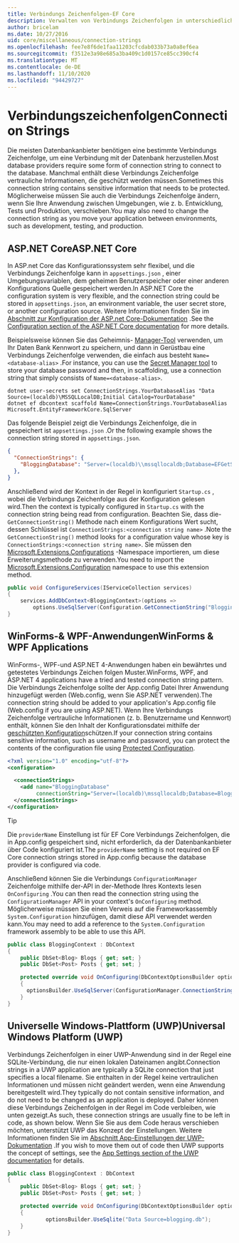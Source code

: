 ```yaml
---
title: Verbindungs Zeichenfolgen-EF Core
description: Verwalten von Verbindungs Zeichenfolgen in unterschiedlichen Umgebungen mit Entity Framework Core
author: bricelam
ms.date: 10/27/2016
uid: core/miscellaneous/connection-strings
ms.openlocfilehash: fee7e8f6de1faa11203cfcdab033b73a0a8ef6ea
ms.sourcegitcommit: f3512e3a98e685a3ba409c1d0157ce85cc390cf4
ms.translationtype: MT
ms.contentlocale: de-DE
ms.lasthandoff: 11/10/2020
ms.locfileid: "94429727"
---
```

# <a name="connection-strings"></a><span data-ttu-id="46a96-103">Verbindungszeichenfolgen</span><span class="sxs-lookup"><span data-stu-id="46a96-103">Connection Strings</span></span>

<span data-ttu-id="46a96-104">Die meisten Datenbankanbieter benötigen eine bestimmte Verbindungs Zeichenfolge, um eine Verbindung mit der Datenbank herzustellen.</span><span class="sxs-lookup"><span data-stu-id="46a96-104">Most database providers require some form of connection string to connect to the database.</span></span> <span data-ttu-id="46a96-105">Manchmal enthält diese Verbindungs Zeichenfolge vertrauliche Informationen, die geschützt werden müssen.</span><span class="sxs-lookup"><span data-stu-id="46a96-105">Sometimes this connection string contains sensitive information that needs to be protected.</span></span> <span data-ttu-id="46a96-106">Möglicherweise müssen Sie auch die Verbindungs Zeichenfolge ändern, wenn Sie Ihre Anwendung zwischen Umgebungen, wie z. b. Entwicklung, Tests und Produktion, verschieben.</span><span class="sxs-lookup"><span data-stu-id="46a96-106">You may also need to change the connection string as you move your application between environments, such as development, testing, and production.</span></span>

## <a name="aspnet-core"></a><span data-ttu-id="46a96-107">ASP.NET Core</span><span class="sxs-lookup"><span data-stu-id="46a96-107">ASP.NET Core</span></span>

<span data-ttu-id="46a96-108">In ASP.net Core das Konfigurationssystem sehr flexibel, und die Verbindungs Zeichenfolge kann in `appsettings.json` , einer Umgebungsvariablen, dem geheimen Benutzerspeicher oder einer anderen Konfigurations Quelle gespeichert werden.</span><span class="sxs-lookup"><span data-stu-id="46a96-108">In ASP.NET Core the configuration system is very flexible, and the connection string could be stored in `appsettings.json`, an environment variable, the user secret store, or another configuration source.</span></span> <span data-ttu-id="46a96-109">Weitere Informationen finden Sie im [Abschnitt zur Konfiguration der ASP.net Core-Dokumentation](/aspnet/core/fundamentals/configuration) .</span><span class="sxs-lookup"><span data-stu-id="46a96-109">See the [Configuration section of the ASP.NET Core documentation](/aspnet/core/fundamentals/configuration) for more details.</span></span>

<span data-ttu-id="46a96-110">Beispielsweise können Sie das Geheimnis- [Manager-Tool](/aspnet/core/security/app-secrets#secret-manager) verwenden, um Ihr Daten Bank Kennwort zu speichern, und dann in Gerüstbau eine Verbindungs Zeichenfolge verwenden, die einfach aus besteht `Name=<database-alias>` .</span><span class="sxs-lookup"><span data-stu-id="46a96-110">For instance, you can use the [Secret Manager tool](/aspnet/core/security/app-secrets#secret-manager) to store your database password and then, in scaffolding, use a connection string that simply consists of `Name=<database-alias>`.</span></span>

```dotnetcli
dotnet user-secrets set ConnectionStrings.YourDatabaseAlias "Data Source=(localdb)\MSSQLLocalDB;Initial Catalog=YourDatabase"
dotnet ef dbcontext scaffold Name=ConnectionStrings.YourDatabaseAlias Microsoft.EntityFrameworkCore.SqlServer
```

<span data-ttu-id="46a96-111">Das folgende Beispiel zeigt die Verbindungs Zeichenfolge, die in gespeichert ist `appsettings.json` .</span><span class="sxs-lookup"><span data-stu-id="46a96-111">Or the following example shows the connection string stored in `appsettings.json`.</span></span>

```json
{
  "ConnectionStrings": {
    "BloggingDatabase": "Server=(localdb)\\mssqllocaldb;Database=EFGetStarted.ConsoleApp.NewDb;Trusted_Connection=True;"
  },
}
```

<span data-ttu-id="46a96-112">Anschließend wird der Kontext in der Regel in konfiguriert `Startup.cs` , wobei die Verbindungs Zeichenfolge aus der Konfiguration gelesen wird.</span><span class="sxs-lookup"><span data-stu-id="46a96-112">Then the context is typically configured in `Startup.cs` with the connection string being read from configuration.</span></span> <span data-ttu-id="46a96-113">Beachten Sie, dass die- `GetConnectionString()` Methode nach einem Konfigurations Wert sucht, dessen Schlüssel ist `ConnectionStrings:<connection string name>` .</span><span class="sxs-lookup"><span data-stu-id="46a96-113">Note the `GetConnectionString()` method looks for a configuration value whose key is `ConnectionStrings:<connection string name>`.</span></span> <span data-ttu-id="46a96-114">Sie müssen den [Microsoft.Extensions.Configurations](/dotnet/api/microsoft.extensions.configuration) -Namespace importieren, um diese Erweiterungsmethode zu verwenden.</span><span class="sxs-lookup"><span data-stu-id="46a96-114">You need to import the [Microsoft.Extensions.Configuration](/dotnet/api/microsoft.extensions.configuration) namespace to use this extension method.</span></span>

```csharp
public void ConfigureServices(IServiceCollection services)
{
    services.AddDbContext<BloggingContext>(options =>
        options.UseSqlServer(Configuration.GetConnectionString("BloggingDatabase")));
}
```

## <a name="winforms--wpf-applications"></a><span data-ttu-id="46a96-115">WinForms-& WPF-Anwendungen</span><span class="sxs-lookup"><span data-stu-id="46a96-115">WinForms & WPF Applications</span></span>

<span data-ttu-id="46a96-116">WinForms-, WPF-und ASP.NET 4-Anwendungen haben ein bewährtes und getestetes Verbindungs Zeichen folgen Muster.</span><span class="sxs-lookup"><span data-stu-id="46a96-116">WinForms, WPF, and ASP.NET 4 applications have a tried and tested connection string pattern.</span></span> <span data-ttu-id="46a96-117">Die Verbindungs Zeichenfolge sollte der App.config Datei Ihrer Anwendung hinzugefügt werden (Web.config, wenn Sie ASP.NET verwenden).</span><span class="sxs-lookup"><span data-stu-id="46a96-117">The connection string should be added to your application's App.config file (Web.config if you are using ASP.NET).</span></span> <span data-ttu-id="46a96-118">Wenn Ihre Verbindungs Zeichenfolge vertrauliche Informationen (z. b. Benutzername und Kennwort) enthält, können Sie den Inhalt der Konfigurationsdatei mithilfe der [geschützten Konfiguration](/dotnet/framework/data/adonet/connection-strings-and-configuration-files#encrypting-configuration-file-sections-using-protected-configuration)schützen.</span><span class="sxs-lookup"><span data-stu-id="46a96-118">If your connection string contains sensitive information, such as username and password, you can protect the contents of the configuration file using [Protected Configuration](/dotnet/framework/data/adonet/connection-strings-and-configuration-files#encrypting-configuration-file-sections-using-protected-configuration).</span></span>

```xml
<?xml version="1.0" encoding="utf-8"?>
<configuration>

  <connectionStrings>
    <add name="BloggingDatabase"
         connectionString="Server=(localdb)\mssqllocaldb;Database=Blogging;Trusted_Connection=True;" />
  </connectionStrings>
</configuration>
```

> [!TIP]
> <span data-ttu-id="46a96-119">Die `providerName` Einstellung ist für EF Core Verbindungs Zeichenfolgen, die in App.config gespeichert sind, nicht erforderlich, da der Datenbankanbieter über Code konfiguriert ist.</span><span class="sxs-lookup"><span data-stu-id="46a96-119">The `providerName` setting is not required on EF Core connection strings stored in App.config because the database provider is configured via code.</span></span>

<span data-ttu-id="46a96-120">Anschließend können Sie die Verbindungs `ConfigurationManager` Zeichenfolge mithilfe der-API in der-Methode Ihres Kontexts lesen `OnConfiguring` .</span><span class="sxs-lookup"><span data-stu-id="46a96-120">You can then read the connection string using the `ConfigurationManager` API in your context's `OnConfiguring` method.</span></span> <span data-ttu-id="46a96-121">Möglicherweise müssen Sie einen Verweis auf die Frameworkassembly `System.Configuration` hinzufügen, damit diese API verwendet werden kann.</span><span class="sxs-lookup"><span data-stu-id="46a96-121">You may need to add a reference to the `System.Configuration` framework assembly to be able to use this API.</span></span>

```csharp
public class BloggingContext : DbContext
{
    public DbSet<Blog> Blogs { get; set; }
    public DbSet<Post> Posts { get; set; }

    protected override void OnConfiguring(DbContextOptionsBuilder optionsBuilder)
    {
      optionsBuilder.UseSqlServer(ConfigurationManager.ConnectionStrings["BloggingDatabase"].ConnectionString);
    }
}
```

## <a name="universal-windows-platform-uwp"></a><span data-ttu-id="46a96-122">Universelle Windows-Plattform (UWP)</span><span class="sxs-lookup"><span data-stu-id="46a96-122">Universal Windows Platform (UWP)</span></span>

<span data-ttu-id="46a96-123">Verbindungs Zeichenfolgen in einer UWP-Anwendung sind in der Regel eine SQLite-Verbindung, die nur einen lokalen Dateinamen angibt.</span><span class="sxs-lookup"><span data-stu-id="46a96-123">Connection strings in a UWP application are typically a SQLite connection that just specifies a local filename.</span></span> <span data-ttu-id="46a96-124">Sie enthalten in der Regel keine vertraulichen Informationen und müssen nicht geändert werden, wenn eine Anwendung bereitgestellt wird.</span><span class="sxs-lookup"><span data-stu-id="46a96-124">They typically do not contain sensitive information, and do not need to be changed as an application is deployed.</span></span> <span data-ttu-id="46a96-125">Daher können diese Verbindungs Zeichenfolgen in der Regel im Code verbleiben, wie unten gezeigt.</span><span class="sxs-lookup"><span data-stu-id="46a96-125">As such, these connection strings are usually fine to be left in code, as shown below.</span></span> <span data-ttu-id="46a96-126">Wenn Sie Sie aus dem Code heraus verschieben möchten, unterstützt UWP das Konzept der Einstellungen. Weitere Informationen finden Sie im [Abschnitt App-Einstellungen der UWP-Dokumentation](/windows/uwp/app-settings/store-and-retrieve-app-data) .</span><span class="sxs-lookup"><span data-stu-id="46a96-126">If you wish to move them out of code then UWP supports the concept of settings, see the [App Settings section of the UWP documentation](/windows/uwp/app-settings/store-and-retrieve-app-data) for details.</span></span>

```csharp
public class BloggingContext : DbContext
{
    public DbSet<Blog> Blogs { get; set; }
    public DbSet<Post> Posts { get; set; }

    protected override void OnConfiguring(DbContextOptionsBuilder optionsBuilder)
    {
            optionsBuilder.UseSqlite("Data Source=blogging.db");
    }
}
```
